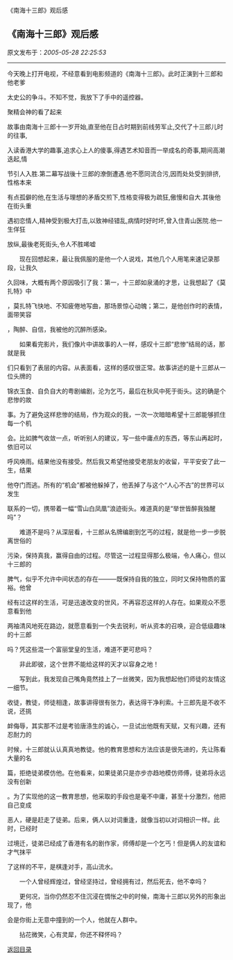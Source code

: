 《南海十三郎》观后感
## 《南海十三郎》观后感

 原文发布于：*2005-05-28 22:25:53*

--------------------------------------------------------------------------------

 今天晚上打开电视，不经意看到电影频道的《南海十三郎》。此时正演到十三郎和他老爹

太史公的争斗。不知不觉，我放下了手中的遥控器。

聚精会神的看了起来

故事由南海十三郎十一岁开始,直至他在日占时期到前线劳军止,交代了十三郎儿时的往事,

入读香港大学的趣事,追求心上人的傻事,得遇艺术知音而一举成名的奇事,期间高潮迭起,情

节引人入胜.第二幕写战後十三郎的潦倒遭遇.他不愿同流合污,因而处处受到排挤,性格本来

有点孤僻的他,在生活与理想的矛盾交煎下,性格变得极为疏狂,傲慢和自大.其後他在街头重

遇初恋情人,精神受到极大打击,以致神经错乱,病情时好时坏,曾入住青山医院.他一生佯狂

放纵,最後老死街头,令人不胜唏嘘

 

　　现在回想起来，最让我佩服的是他一个人说戏，其他几个人用笔来速记录那段，让我久

久回味，大概有两个原因吸引了我：第一，十三郎如泉涌的才思，让我想起了《莫扎特》中

，莫扎特飞快地、不知疲倦地写曲，那场景惊心动魄；第二，是他创作时的表情，面带笑容

，陶醉、自信，我被他的沉醉所感染。

　　如果看完影片，我们像片中讲故事的人一样，感叹十三郎“悲惨”结局的话，那就是我

们只看到了表层的内容。从表面看，这样的感叹很正常。故事讲述的是十三郎从一位头牌的

锦衣玉食、自负自大的粤剧编剧，沦为乞丐，最后在秋风中死于街头。这的确是个悲惨的故

事。为了避免这样悲惨的结局，作为观众的我，一次一次暗暗希望十三郎能够抓住每一个机

会。比如脾气收敛一点，听听别人的建议，写一些中庸点的东西，等东山再起时，依旧可以

呼风唤雨。结果他没有接受。然后我又希望他接受老朋友的收留，平平安安了此一生，结果

他夺门而逃。所有的“机会”都被他躲掉了，他丢掉了与这个“人心不古”的世界可以发生

联系的一切，携带着一幅“雪山白凤凰”浪迹街头。难道真的是“举世皆醉我独醒吗”？

　　难道不是吗？从深层看，十三郎从名牌编剧到乞丐的过程，就是他一步一步脱离世俗的

污染，保持真我，赢得自由的过程。尽管这一过程显得那么极端，令人痛心，但以十三郎的

脾气，似乎不允许中间状态的存在———既保持自我的独立，同时又保持物质的富裕。他曾

经有过这样的生活，可是迅速改变的世风，不再容忍这样的人存在。如果观众不愿意看到他

两袖清风地死在路边，就愿意看到一个失去锐利，听从资本的召唤，迎合低级趣味的十三郎

吗？凭这些混一个富丽堂皇的生活，难道不更可悲吗？

　　非此即彼，这个世界不能给这样的天才以容身之地！

　　写到此，我发现自己嘴角竟然挂上了一丝微笑，因为我想起他们师徒的友情这一细节。

收徒，教徒，师徒相逢，故事讲得很有张力，表达得干净利索。十三郎先是不收不说，还挑

衅侮辱，其实那不过是考验唐涤生的诚心，一旦试出他既有天赋，又有兴趣，还有忍耐力的

时候，十三郎就认认真真地教徒。他的教育思想和方法应该是很先进的，先让陈看大量的名

篇，拒绝徒弟模仿他。在他看来，如果徒弟只是亦步亦趋地模仿师傅，徒弟将永远没有创新

。为了实现他的这一教育思想，他采取的手段也是毫不中庸，甚至十分激烈，他把自己变成

恶人，硬是赶走了徒弟。后来，俩人以对词重逢，就像当初以对词相识一样。此时，已经时

过境迁，徒弟已经成了香港有名的剧作家，师傅却是一个乞丐！但是俩人的友谊和才气抹平

了这样的不平，是棋逢对手，高山流水。

　　一个人曾经辉煌过，曾经坚持过，曾经拥有过，然后死去，他不幸吗？

　　更何况，当你仍然忍不住沉浸在惆怅之中的时候，南海十三郎以另外的形象出现了，他

会是你街上无意中撞到的一个人，他就在人群中。

　　拈花微笑，心有灵犀，你还不释怀吗？

[返回目录](index.html)
